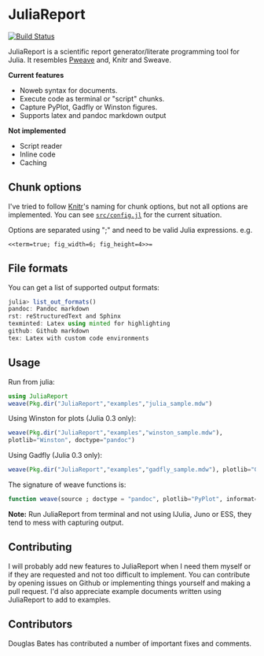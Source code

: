 # JuliaReport

[![Build Status](https://travis-ci.org/mpastell/JuliaReport.jl.svg?branch=master)](https://travis-ci.org/mpastell/JuliaReport.jl)

JuliaReport is a scientific report generator/literate programming tool
for Julia. It resembles [Pweave](http://mpastell.com/pweave) and, Knitr
and Sweave.


**Current features**

* Noweb syntax for documents.
* Execute code as terminal or "script" chunks.
* Capture PyPlot, Gadfly or Winston figures.
* Supports latex and pandoc markdown output

**Not implemented**

* Script reader
* Inline code
* Caching

## Chunk options

I've tried to follow [Knitr](http://yihui.name/knitr/options)'s naming for chunk options, but not all options are implemented.
You can see [`src/config.jl`](https://github.com/mpastell/JuliaReport.jl/blob/master/src/config.jl) for the current situation.

Options are separated using ";" and need to be valid Julia expressions. e.g.

    <<term=true; fig_width=6; fig_height=4>>=

## File formats

You can get a list of supported output formats:

````julia
julia> list_out_formats()
pandoc: Pandoc markdown
rst: reStructuredText and Sphinx
texminted: Latex using minted for highlighting
github: Github markdown
tex: Latex with custom code environments
````


## Usage

Run from julia:

````julia
using JuliaReport
weave(Pkg.dir("JuliaReport","examples","julia_sample.mdw")
````

Using Winston for plots (Julia 0.3 only):

````julia
weave(Pkg.dir("JuliaReport","examples","winston_sample.mdw"),
plotlib="Winston", doctype="pandoc")
````

Using Gadfly (Julia 0.3 only):

````julia
weave(Pkg.dir("JuliaReport","examples","gadfly_sample.mdw"), plotlib="Gadfly")
````

The signature of weave functions is:

````julia
function weave(source ; doctype = "pandoc", plotlib="PyPlot", informat="noweb", fig_path = "figures", fig_ext = nothing)
````

**Note:** Run JuliaReport from terminal and not using IJulia, Juno or ESS, they tend to mess with capturing output.

## Contributing

I will probably add new features to JuliaReport when I need them myself or if they are requested and not too difficult to implement. You can contribute by opening issues on Github or implementing things yourself and making a pull request. I'd also appreciate example documents written using JuliaReport to add to examples.

## Contributors

Douglas Bates has contributed a number of important fixes and comments.
